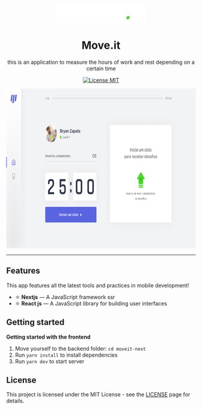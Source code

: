 <h1 align="center">
<br>
  <img src="./.github/logo.svg" alt="move.it" height="50">
<br>
<br>
Move.it
</h1>

<p align="center">this is an application to measure the hours of work and rest depending on a certain time</p>

<p align="center">
  <a href="https://opensource.org/licenses/MIT">
    <img src="https://img.shields.io/badge/License-MIT-blue.svg" alt="License MIT">
  </a>
</p>

[//]: # "Add your gifs/images here:"

<div>
  <img src="./.github/app.png" alt="Web" height="425"> 
  <!-- <img src="./.github/mobileBethehero.gif" alt="Mobile" height="425"> -->
</div>

<hr />

## Features

[//]: # "Add the features of your project here:"

This app features all the latest tools and practices in mobile development!

- ⚛️ **Nextjs** — A JavaScript framework ssr
- ⚛️ **React js** — A JavaScript library for building user interfaces

## Getting started

**Getting started with the frontend**

1. Move yourself to the backend folder: `cd moveit-next`
2. Run `yarn install` to install dependencies
3. Run `yarn dev` to start server

## License

This project is licensed under the MIT License - see the [LICENSE](https://opensource.org/licenses/MIT) page for details.
